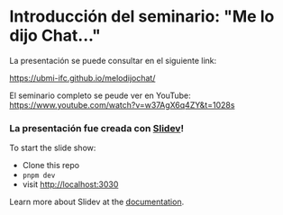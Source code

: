 # Introducción del seminario: "Me lo dijo Chat..."


La presentación se puede consultar en el siguiente link:

https://ubmi-ifc.github.io/melodijochat/

El seminario completo se peude ver en YouTube:
https://www.youtube.com/watch?v=w37AgX6q4ZY&t=1028s


### La presentación fue creada con  [Slidev](https://github.com/slidevjs/slidev)!

To start the slide show:

- Clone this repo
- `pnpm dev`
- visit <http://localhost:3030>

Learn more about Slidev at the [documentation](https://sli.dev/).

